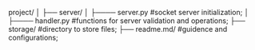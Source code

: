 project/
│
├── server/
│   ├──── server.py               #socket server initialization;
│   ├──── handler.py              #functions for server validation and operations;
├── storage/                      #directory to store files;
├── readme.md/                    #guidence and configurations;